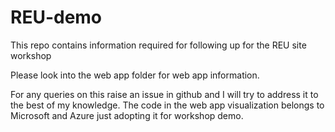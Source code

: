 # REU-demo
This repo contains information required for following up for the REU site workshop

Please look into the web app folder for web app information. 

For any queries on this raise an issue in github and I will try to address it to the best of my knowledge. 
The code in the web app visualization belongs to Microsoft and Azure just adopting it for workshop demo.
